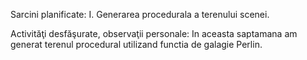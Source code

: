 Sarcini planificate:
I. Generarea procedurala a terenului scenei.

Activităţi desfăşurate, observaţii personale:
In aceasta saptamana am generat terenul procedural utilizand functia de galagie Perlin.
